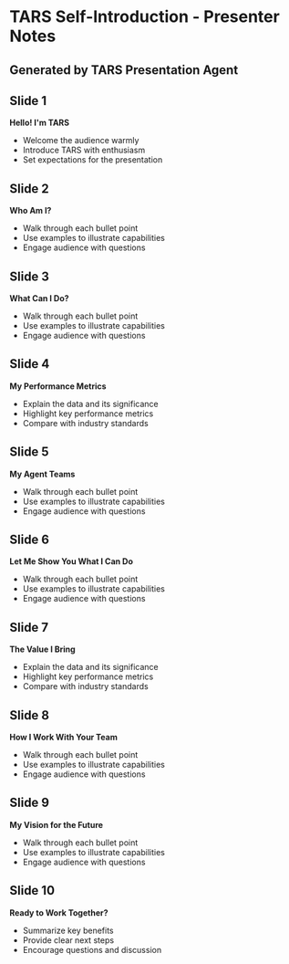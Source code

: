 # TARS Self-Introduction - Presenter Notes
## Generated by TARS Presentation Agent

## Slide 1
**Hello! I'm TARS**
- Welcome the audience warmly
- Introduce TARS with enthusiasm
- Set expectations for the presentation

## Slide 2
**Who Am I?**
- Walk through each bullet point
- Use examples to illustrate capabilities
- Engage audience with questions

## Slide 3
**What Can I Do?**
- Walk through each bullet point
- Use examples to illustrate capabilities
- Engage audience with questions

## Slide 4
**My Performance Metrics**
- Explain the data and its significance
- Highlight key performance metrics
- Compare with industry standards

## Slide 5
**My Agent Teams**
- Walk through each bullet point
- Use examples to illustrate capabilities
- Engage audience with questions

## Slide 6
**Let Me Show You What I Can Do**
- Walk through each bullet point
- Use examples to illustrate capabilities
- Engage audience with questions

## Slide 7
**The Value I Bring**
- Explain the data and its significance
- Highlight key performance metrics
- Compare with industry standards

## Slide 8
**How I Work With Your Team**
- Walk through each bullet point
- Use examples to illustrate capabilities
- Engage audience with questions

## Slide 9
**My Vision for the Future**
- Walk through each bullet point
- Use examples to illustrate capabilities
- Engage audience with questions

## Slide 10
**Ready to Work Together?**
- Summarize key benefits
- Provide clear next steps
- Encourage questions and discussion

